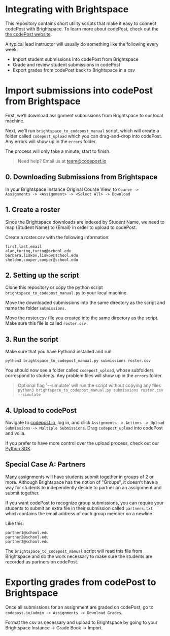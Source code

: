 # Integrating with Brightspace

This repository contains short utility scripts that make it easy to connect codePost with Brightspace. To learn more about codePost, check out the [the codePost website](https://codepost.io). 

A typical lead instructor will usually do something like the following every week:

- Import student submissions into codePost from Brightspace
- Grade and review student submissions in codePost
- Export grades from codePost back to Brightspace in a csv

# Import submissions into codePost from Brightspace

First, we’ll download assignment submissions from Brightspace to our local machine.

Next, we’ll run `brightspace_to_codepost_manual` script, which will create a folder called `codepost_upload` which you can drag-and-drop into codePost. Any errors will show up in the `errors` folder.

The process will only take a minute, start to finish.

> Need help? Email us at team@codepost.io

## 0. Downloading Submissions from Brightspace

In your Brightspace Instance Original Course View, to `Course -> Assignments -> <Assignment> -> <Select All> -> Download`

## 1. Create a roster

Since the Brightspace downloads are indexed by Student Name, we need to map {Student Name} to {Email} in order to upload to codePost.

Create a roster.csv with the following information:

```
first,last,email
alan,turing,turing@school.edu
barbara,liskov,liskov@school.edu
sheldon,cooper,cooper@school.edu
```

## 2. Setting up the script

Clone this repository or copy the python script `brightspace_to_codepost_manual.py` to your local machine.

Move the downloaded submissions into the same directory as the script and name the folder `submissions`.

Move the roster.csv file you created into the same directory as the script. Make sure this file is called `roster.csv.`

## 3. Run the script

Make sure that you have Python3 installed and run

`python3 brightspace_to_codepost_manual.py submissions roster.csv`

You should now see a folder called `codepost_upload`, whose subfolders correspond to students. Any problem files will show up in the `errors` folder.

> Optional flag '--simulate' will run the script without copying any files
> `python3 brightspace_to_codepost_manual.py submissions roster.csv --simulate`

## 4. Upload to codePost

Navigate to [codepost.io](https://codepost.io), log in, and click `Assignments -> Actions -> Upload Submissions -> Multiple Submissions`. Drag `codepost_upload` into codePost and voila.

If you prefer to have more control over the upload process, check out our [Python SDK](https://github.com/codepost-io/codepost-python).

## Special Case A: Partners

Many assignments will have students submit together in groups of 2 or more. Although Brightspace has the notion of "Groups", it doesn't have a way for students to independently decide to partner on an assignment and submit together.

If you want codePost to recognize group submissions, you can require your students to submit an extra file in their submission called `partners.txt` which contains the email address of each group member on a newline.

Like this:

```
partner1@school.edu
partner2@school.edu
partner3@school.edu
```

The `brightspace_to_codepost_manual` script will read this file from Brightspace and do the work necessary to make sure the students are recorded as partners on codePost.

# Exporting grades from codePost to Brightspace

Once all submissions for an assignment are graded on codePost, go to `codepost.io/admin -> Assignments -> Download Grades`.

Format the csv as necessary and upload to Brightspace by going to your Brightspace Instance -> Grade Book -> Import.

